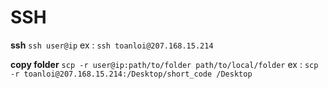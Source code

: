 
# SSH
**ssh**
`ssh user@ip`
ex : `ssh toanloi@207.168.15.214`

**copy folder**
`scp -r user@ip:path/to/folder path/to/local/folder`
ex : `scp -r toanloi@207.168.15.214:/Desktop/short_code /Desktop`
